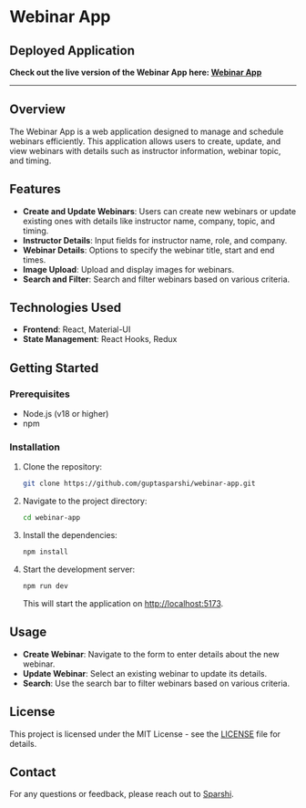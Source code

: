 # Webinar App

## Deployed Application

**Check out the live version of the Webinar App here: [Webinar App](https://guptasparshi.github.io/webinar-app/)**

---

## Overview

The Webinar App is a web application designed to manage and schedule webinars efficiently. This application allows users to create, update, and view webinars with details such as instructor information, webinar topic, and timing.

## Features

- **Create and Update Webinars**: Users can create new webinars or update existing ones with details like instructor name, company, topic, and timing.
- **Instructor Details**: Input fields for instructor name, role, and company.
- **Webinar Details**: Options to specify the webinar title, start and end times.
- **Image Upload**: Upload and display images for webinars.
- **Search and Filter**: Search and filter webinars based on various criteria.

## Technologies Used

- **Frontend**: React, Material-UI
- **State Management**: React Hooks, Redux

## Getting Started

### Prerequisites

- Node.js (v18 or higher)
- npm

### Installation

1. Clone the repository:

    ```bash
    git clone https://github.com/guptasparshi/webinar-app.git
    ```

2. Navigate to the project directory:

    ```bash
    cd webinar-app
    ```

3. Install the dependencies:

    ```bash
    npm install
    ```

4. Start the development server:

    ```bash
    npm run dev
    ```

    This will start the application on [http://localhost:5173](http://localhost:5173).

## Usage

- **Create Webinar**: Navigate to the form to enter details about the new webinar.
- **Update Webinar**: Select an existing webinar to update its details.
- **Search**: Use the search bar to filter webinars based on various criteria.

## License

This project is licensed under the MIT License - see the [LICENSE](LICENSE) file for details.

## Contact

For any questions or feedback, please reach out to [Sparshi](mailto:sparshig26@gmail.com).
